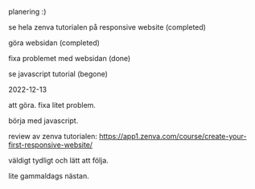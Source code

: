 planering :)


se hela zenva tutorialen på responsive website (completed)

göra websidan (completed)

fixa problemet med websidan (done)

se javascript tutorial (begone)


2022-12-13

att göra. fixa litet problem. 

börja med javascript.


review av zenva tutorialen: 
https://app1.zenva.com/course/create-your-first-responsive-website/ 

väldigt tydligt och lätt att följa. 

lite gammaldags nästan.
